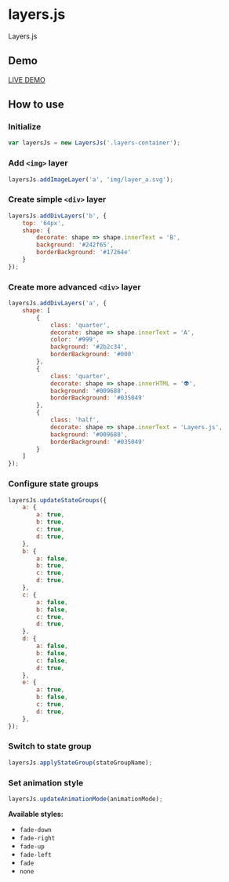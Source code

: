 # layers.js
Layers.js

## Demo
[LIVE DEMO](https://hlhielkema.github.io/layers.js/)

## How to use

### Initialize

``` js
var layersJs = new LayersJs('.layers-container');
```

### Add ``<img>`` layer
``` js
layersJs.addImageLayer('a', 'img/layer_a.svg');
```

### Create simple `<div>` layer

``` js
layersJs.addDivLayers('b', {
    top: '64px',
    shape: {
        decorate: shape => shape.innerText = 'B',
        background: '#242f65',
        borderBackground: '#17264e'
    }
});
```

### Create more advanced `<div>` layer

``` js
layersJs.addDivLayers('a', {    
    shape: [
        {
            class: 'quarter',
            decorate: shape => shape.innerText = 'A', 
            color: '#999',
            background: '#2b2c34',
            borderBackground: '#000' 
        },
        {
            class: 'quarter',
            decorate: shape => shape.innerHTML = '👽',            
            background: '#009688',
            borderBackground: '#035049' 
        },
        {
            class: 'half',
            decorate: shape => shape.innerText = 'Layers.js',            
            background: '#009688',
            borderBackground: '#035049' 
        }
    ]
});
```

### Configure state groups

``` js
layersJs.updateStateGroups({
    a: {
        a: true,
        b: true,
        c: true,
        d: true,
    },
    b: {
        a: false,
        b: true,
        c: true,
        d: true,
    },
    c: {
        a: false,
        b: false,
        c: true,
        d: true,
    },
    d: {
        a: false,
        b: false,
        c: false,
        d: true,
    },
    e: {
        a: true,
        b: false,
        c: true,
        d: true,
    },
});
```

### Switch to state group

``` js
layersJs.applyStateGroup(stateGroupName);   
```



### Set animation style

``` js
layersJs.updateAnimationMode(animationMode);
```

**Available styles:**

- `fade-down`
- `fade-right`
- `fade-up`
- `fade-left`
- `fade`
- `none`